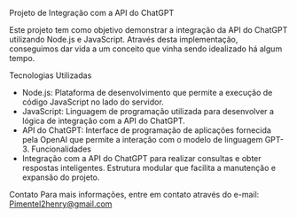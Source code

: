 Projeto de Integração com a API do ChatGPT

Este projeto tem como objetivo demonstrar a integração da API do ChatGPT utilizando Node.js e JavaScript. Através desta implementação, conseguimos dar vida a um conceito que vinha sendo idealizado há algum tempo.

Tecnologias Utilizadas
- Node.js: Plataforma de desenvolvimento que permite a execução de código JavaScript no lado do servidor.
- JavaScript: Linguagem de programação utilizada para desenvolver a lógica de integração com a API do ChatGPT.
- API do ChatGPT: Interface de programação de aplicações fornecida pela OpenAI que permite a interação com o modelo de linguagem GPT-3.
Funcionalidades
- Integração com a API do ChatGPT para realizar consultas e obter respostas inteligentes.
Estrutura modular que facilita a manutenção e expansão do projeto.

Contato
Para mais informações, entre em contato através do e-mail: Pimentel2henry@gmail.com